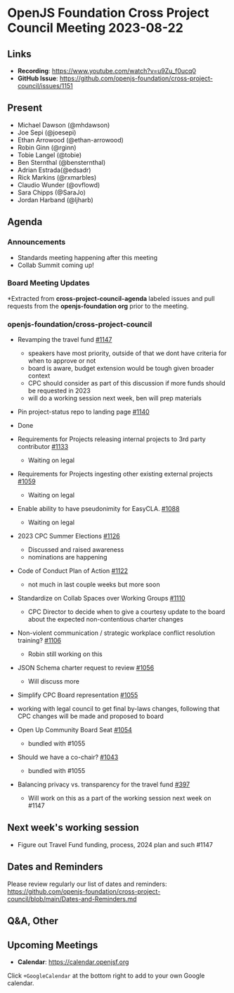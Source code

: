 # OpenJS Foundation Cross Project Council Meeting 2023-08-22

## Links

* **Recording**: https://www.youtube.com/watch?v=u9Zu_f0ucq0
* **GitHub Issue**: https://github.com/openjs-foundation/cross-project-council/issues/1151

## Present

* Michael Dawson (@mhdawson)
* Joe Sepi (@joesepi)
* Ethan Arrowood (@ethan-arrowood)
* Robin Ginn (@rginn)
* Tobie Langel (@tobie)
* Ben Sternthal (@bensternthal)
* Adrian Estrada(@edsadr)
* Rick Markins (@rxmarbles)
* Claudio Wunder (@ovflowd)
* Sara Chipps (@SaraJo)
* Jordan Harband (@ljharb)

## Agenda

### Announcements

* Standards meeting happening after this meeting
* Collab Summit coming up!

### Board Meeting Updates

*Extracted from **cross-project-council-agenda** labeled issues and pull requests from the **openjs-foundation org** prior to the meeting.

### openjs-foundation/cross-project-council

* Revamping the travel fund [#1147](https://github.com/openjs-foundation/cross-project-council/issues/1147)
  * speakers have most priority, outside of that we dont have criteria for when to approve or not
  * board is aware, budget extension would be tough given broader context
  * CPC should consider as part of this discussion if more funds should be requested in 2023
  * will do a working session next week, ben will prep materials

* Pin project-status repo to landing page [#1140](https://github.com/openjs-foundation/cross-project-council/issues/1140)
 * Done

* Requirements for Projects releasing internal projects to 3rd party contributor [#1133](https://github.com/openjs-foundation/cross-project-council/issues/1133)
  * Waiting on legal

* Requirements for Projects ingesting other existing external projects [#1059](https://github.com/openjs-foundation/cross-project-council/issues/1059)
  * Waiting on legal

* Enable ability to have pseudonimity for EasyCLA. [#1088](https://github.com/openjs-foundation/cross-project-council/issues/1088)
  * Waiting on legal

* 2023 CPC Summer Elections [#1126](https://github.com/openjs-foundation/cross-project-council/issues/1126)
  * Discussed and raised awareness
  * nominations are happening

* Code of Conduct Plan of Action [#1122](https://github.com/openjs-foundation/cross-project-council/issues/1122)
  * not much in last couple weeks but more soon

* Standardize on Collab Spaces over Working Groups [#1110](https://github.com/openjs-foundation/cross-project-council/issues/1110)
  * CPC Director to decide when to give a courtesy update to the board about the expected non-contentious charter changes

* Non-violent communication / strategic workplace conflict resolution training? [#1106](https://github.com/openjs-foundation/cross-project-council/issues/1106)
  * Robin still working on this

* JSON Schema charter request to review [#1056](https://github.com/openjs-foundation/cross-project-council/issues/1056)
  * Will discuss more

* Simplify CPC Board representation [#1055](https://github.com/openjs-foundation/cross-project-council/pull/1055)
* working with legal council to get final by-laws changes, following that CPC changes will be made and proposed to board

* Open Up Community Board Seat [#1054](https://github.com/openjs-foundation/cross-project-council/issues/1054)
  * bundled with #1055

* Should we have a co-chair? [#1043](https://github.com/openjs-foundation/cross-project-council/issues/1043)
  * bundled with #1055

* Balancing privacy vs. transparency for the travel fund [#397](https://github.com/openjs-foundation/cross-project-council/issues/397)
  * Will work on this as a part of the working session next week on #1147

## Next week's working session

* Figure out Travel Fund funding, process, 2024 plan and such #1147

## Dates and Reminders

Please review regularly our list of dates and reminders:
https://github.com/openjs-foundation/cross-project-council/blob/main/Dates-and-Reminders.md

## Q&A, Other

## Upcoming Meetings

* **Calendar**: <https://calendar.openjsf.org>

Click `+GoogleCalendar` at the bottom right to add to your own Google calendar.
